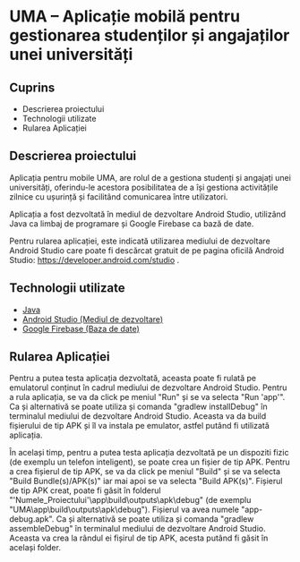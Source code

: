 # UMA – Aplicație mobilă pentru gestionarea studenților și angajaților unei universități

## Cuprins

* Descrierea proiectului
* Technologii utilizate
* Rularea Aplicației

## Descrierea proiectului

Aplicația pentru mobile UMA, are rolul de a gestiona studenți și angajați unei universități, oferindu-le acestora posibilitatea de a își gestiona activitățile zilnice cu ușurință și facilitând comunicarea între utilizatori.

Aplicația a fost dezvoltată în mediul de dezvoltare Android Studio, utilizând Java ca limbaj de programare și Google Firebase ca bază de date.

Pentru rularea aplicației, este indicată utilizarea mediului de dezvoltare Android Studio care poate fi descărcat gratuit de pe pagina oficilă Android Studio: https://developer.android.com/studio .

## Technologii utilizate

* [Java](https://www.oracle.com/java/technologies/javase-downloads.html)
* [Android Studio (Mediul de dezvoltare)](https://developer.android.com/studio)
* [Google Firebase (Baza de date)](https://www.dizitart.org/nitrite-database.html) 

## Rularea Aplicației

Pentru a putea testa aplicația dezvoltată, aceasta poate fi rulată pe emulatorul conținut în cadrul mediului de dezvoltare Android Studio.
Pentru a rula aplicația, se va da click pe meniul "Run" și se va selecta "Run 'app'".
Ca și alternativă se poate utiliza și comanda "gradlew installDebug" în terminalul mediului de dezvoltare Android Studio. 
Aceasta va da build fișierului de tip APK și îl va instala pe emulator, astfel putând fi utilizată aplicația.

În același timp, pentru a putea testa aplicația dezvoltată pe un dispoziti fizic (de exemplu un telefon inteligent), se poate crea un fișier de tip APK.
Pentru a crea fișierul de tip APK, se va da click pe meniul "Build" și se va selecta "Build Bundle(s)/APK(s)" iar mai apoi se va selecta "Build APK(s)".
Fișierul de tip APK creat, poate fi găsit în folderul "'Numele_Proiectului'\app\build\outputs\apk\debug" (de exemplu "UMA\app\build\outputs\apk\debug").
Fișierul va avea numele "app-debug.apk". 
Ca și alternativă se poate utiliza și comanda "gradlew assembleDebug" în terminalul mediului de dezvoltare Android Studio. 
Aceasta va crea la rândul ei fișirul de tip APK, acesta putând fi găsit în același folder.